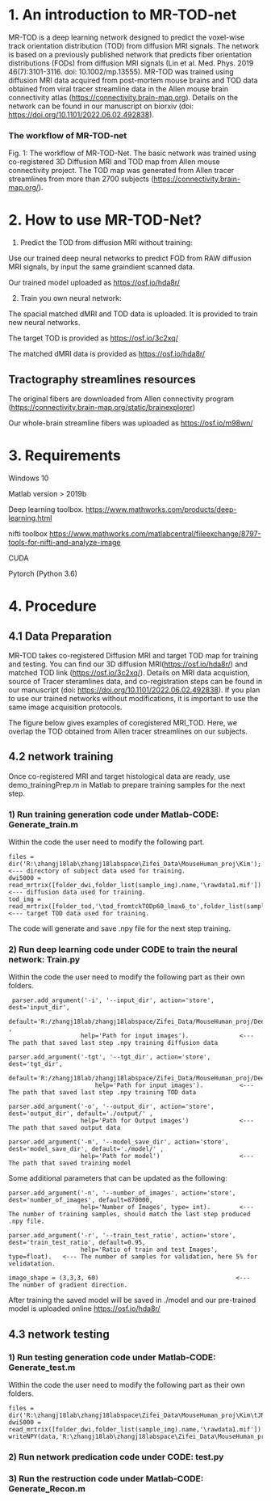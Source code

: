 

#  1.  An introduction to MR-TOD-net

MR-TOD is a deep learning network designed to predict the voxel-wise track orientation distribution (TOD) from diffusion MRI signals. The network is based on a previously published network that predicts fiber orientation distributions (FODs) from diffusion MRI signals (Lin et al. Med. Phys. 2019 46(7):3101-3116. doi: 10.1002/mp.13555). MR-TOD was trained using diffusion MRI data acquired from post-mortem mouse brains and TOD data obtained from viral tracer streamline data in the Allen mouse brain connectivity atlas (https://connectivity.brain-map.org). Details on the network can be found in our manuscript on biorxiv (doi: https://doi.org/10.1101/2022.06.02.492838). 

### The workflow of MR-TOD-net

Fig. 1: The workflow of MR-TOD-Net. The basic network was trained using co-registered 3D Diffusion MRI and TOD map from Allen mouse connectivity project. The TOD map was generated from Allen tracer streamlines from more than 2700 subjects (https://connectivity.brain-map.org/).

# 2. How to use MR-TOD-Net?
1. Predict the TOD from diffusion MRI without training:

Use our trained deep neural networks to predict FOD from RAW diffusion MRI signals, by input the same graindient scanned data.

Our trained model uploaded as https://osf.io/hda8r/

2. Train you own neural network:

The spacial matched dMRI and TOD data is uploaded. It is provided to train new neural networks. 

The target TOD is provided as https://osf.io/3c2xq/

The matched dMRI data is provided as https://osf.io/hda8r/

## Tractography streamlines resources
The original fibers are downloaded from Allen connectivity program (https://connectivity.brain-map.org/static/brainexplorer)

Our whole-brain streamline fibers was uploaded as https://osf.io/m98wn/
# 3. Requirements


Windows 10

Matlab version > 2019b

Deep learning toolbox. https://www.mathworks.com/products/deep-learning.html

nifti toolbox https://www.mathworks.com/matlabcentral/fileexchange/8797-tools-for-nifti-and-analyze-image

CUDA

Pytorch (Python 3.6)

# 4. Procedure
## 4.1 Data Preparation
MR-TOD takes co-registered Diffusion MRI and target TOD map for training and testing. You can find our 3D diffusion MRI(https://osf.io/hda8r/) and matched TOD link (https://osf.io/3c2xq/). Details on MRI data acquistion, source of Tracer steramlines data, and co-registration steps can be found in our manuscript (doi: https://doi.org/10.1101/2022.06.02.492838). If you plan to use our trained networks without modifications, it is important to use the same image acquisition protocols.

The figure below gives examples of coregistered MRI_TOD. Here, we overlap the TOD obtained from Allen tracer streamlines on our subjects.


## 4.2 network training
Once co-registered MRI and target histological data are ready, use demo_trainingPrep.m in Matlab to prepare training samples for the next step.
### 1) Run training generation code under Matlab-CODE: Generate_train.m
Within the code the user need to modify the following part.
```
files = dir('R:\zhangj18lab\zhangj18labspace\Zifei_Data\MouseHuman_proj\Kim');     <--- directory of subject data used for training.
dwi5000 = read_mrtrix([folder_dwi,folder_list(sample_img).name,'\rawdata1.mif']).  <--- diffusion data used for training.
tod_img = read_mrtrix([folder_tod,'\tod_fromtckTODp60_lmax6_to',folder_list(sample_img).name,'.mif']);   <--- target TOD data used for training.
```
The code will generate and save .npy file for the next step training.

### 2) Run deep learning code under CODE to train the neural network: Train.py

Within the code the user need to modify the following part as their own folders.
```
 parser.add_argument('-i', '--input_dir', action='store', dest='input_dir',
                        default='R:/zhangj18lab/zhangj18labspace/Zifei_Data/MouseHuman_proj/DeepNet_Learn/' ,
                    help='Path for input images').              <--- The path that saved last step .npy training diffusion data

parser.add_argument('-tgt', '--tgt_dir', action='store', dest='tgt_dir',
                        default='R:/zhangj18lab/zhangj18labspace/Zifei_Data/MouseHuman_proj/DeepNet_Learn/',
                        help='Path for input images').          <--- The path that saved last step .npy training TOD data
                    
parser.add_argument('-o', '--output_dir', action='store', dest='output_dir', default='./output/' ,
                    help='Path for Output images')              <--- The path that saved output data
    
parser.add_argument('-m', '--model_save_dir', action='store', dest='model_save_dir', default='./model/' ,
                    help='Path for model')                      <--- The path that saved training model
```
Some additional parameters that can be updated as the following:

```
parser.add_argument('-n', '--number_of_images', action='store', dest='number_of_images', default=870000,
                    help='Number of Images', type= int).        <--- The number of training samples, should match the last step produced .npy file.
                    
parser.add_argument('-r', '--train_test_ratio', action='store', dest='train_test_ratio', default=0.95,
                    help='Ratio of train and test Images', type=float).   <--- The number of samples for validation, here 5% for velidatation.
                    
image_shape = (3,3,3, 60)                                      <--- The number of gradient direction.
```
After training the saved model will be saved in ./model and our pre-trained model is uploaded online https://osf.io/hda8r/

## 4.3 network testing
### 1) Run testing generation code under Matlab-CODE: Generate_test.m
Within the code the user need to modify the following part as their own folders.
```
files = dir('R:\zhangj18lab\zhangj18labspace\Zifei_Data\MouseHuman_proj\Kim\tJN*');
dwi5000 = read_mrtrix([folder_dwi,folder_list(sample_img).name,'\rawdata1.mif'])
writeNPY(data,'R:\zhangj18lab\zhangj18labspace\Zifei_Data\MouseHuman_proj\DeepNet_Learn\test_input.npy');
```
### 2) Run network predication code under CODE: test.py
### 3) Run the restruction code under Matlab-CODE: Generate_Recon.m

